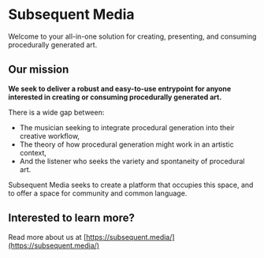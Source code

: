 # Subsequent Media

Welcome to your all-in-one solution for creating, presenting, and consuming procedurally generated art.

## Our mission

**We seek to deliver a robust and easy-to-use entrypoint for anyone interested in creating or consuming procedurally generated art.**

There is a wide gap between:

- The musician seeking to integrate procedural generation into their creative workflow,
- The theory of how procedural generation might work in an artistic context,
- And the listener who seeks the variety and spontaneity of procedural art.

Subsequent Media seeks to create a platform that occupies this space, and to offer a space for community and common language.

## Interested to learn more?

Read more about us at [https://subsequent.media/](https://subsequent.media/)
